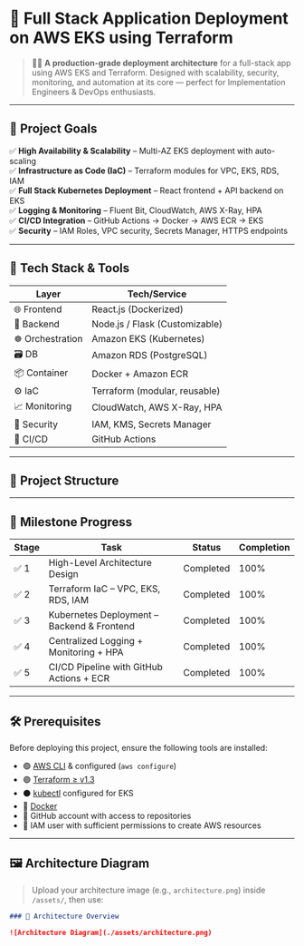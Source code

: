 # 🚀 Full Stack Application Deployment on AWS EKS using Terraform

> 👨‍💻 **A production-grade deployment architecture** for a full-stack app using AWS EKS and Terraform. Designed with scalability, security, monitoring, and automation at its core — perfect for Implementation Engineers & DevOps enthusiasts.

---

## 📌 Project Goals

✅ **High Availability & Scalability** – Multi-AZ EKS deployment with auto-scaling  
✅ **Infrastructure as Code (IaC)** – Terraform modules for VPC, EKS, RDS, IAM  
✅ **Full Stack Kubernetes Deployment** – React frontend + API backend on EKS  
✅ **Logging & Monitoring** – Fluent Bit, CloudWatch, AWS X-Ray, HPA  
✅ **CI/CD Integration** – GitHub Actions → Docker → AWS ECR → EKS  
✅ **Security** – IAM Roles, VPC security, Secrets Manager, HTTPS endpoints  

---

## 🧱 Tech Stack & Tools

| Layer         | Tech/Service                            |
|---------------|-----------------------------------------|
| 🌐 Frontend   | React.js (Dockerized)                   |
| 🧠 Backend    | Node.js / Flask (Customizable)          |
| ☸️ Orchestration | Amazon EKS (Kubernetes)                 |
| 🗃️ DB          | Amazon RDS (PostgreSQL)                |
| 📦 Container   | Docker + Amazon ECR                    |
| ⚙️ IaC         | Terraform (modular, reusable)          |
| 📈 Monitoring  | CloudWatch, AWS X-Ray, HPA             |
| 🔐 Security    | IAM, KMS, Secrets Manager              |
| 🔁 CI/CD       | GitHub Actions                         |

---

## 📁 Project Structure


---

## 🎯 Milestone Progress

| Stage | Task                                          | Status      | Completion |
|-------|-----------------------------------------------|-------------|------------|
| ✅ 1   | High-Level Architecture Design                | Completed   | 100%       |
| ✅ 2   | Terraform IaC – VPC, EKS, RDS, IAM            | Completed   | 100%       |
| ✅ 3   | Kubernetes Deployment – Backend & Frontend    | Completed   | 100%       |
| ✅ 4   | Centralized Logging + Monitoring + HPA        | Completed   | 100%       |
| ✅ 5   | CI/CD Pipeline with GitHub Actions + ECR      | Completed   | 100%       |

---

## 🛠️ Prerequisites

Before deploying this project, ensure the following tools are installed:

- 🟢 [AWS CLI](https://docs.aws.amazon.com/cli/latest/userguide/install-cliv2.html) & configured (`aws configure`)
- 🟣 [Terraform ≥ v1.3](https://developer.hashicorp.com/terraform/downloads)
- ⚫ [kubectl](https://kubernetes.io/docs/tasks/tools/) configured for EKS
- 🐳 [Docker](https://www.docker.com/products/docker-desktop)
- 🔵 GitHub account with access to repositories
- 🔐 IAM user with sufficient permissions to create AWS resources

---

## 🖼️ Architecture Diagram

> Upload your architecture image (e.g., `architecture.png`) inside `/assets/`, then use:

```markdown
### 📌 Architecture Overview

![Architecture Diagram](./assets/architecture.png)


